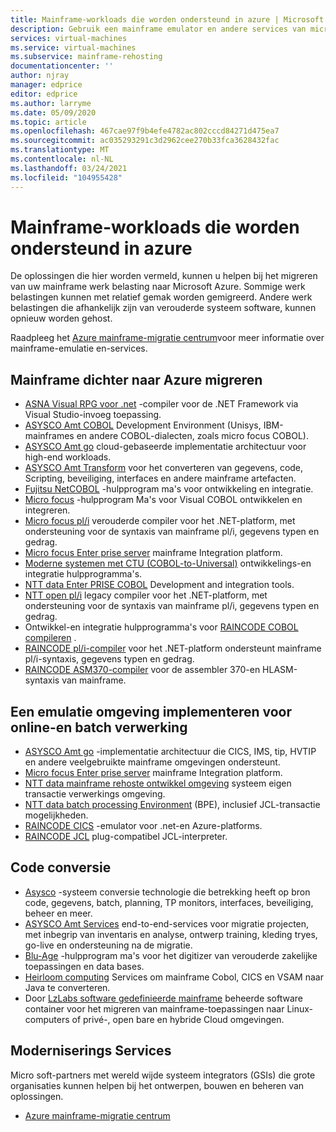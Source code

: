 ```yaml
---
title: Mainframe-workloads die worden ondersteund in azure | Microsoft Docs
description: Gebruik een mainframe emulator en andere services van micro soft-partners om uw mainframe-workloads, zoals IBM Z-systemen, opnieuw te hosten met behulp van Microsoft Azure.
services: virtual-machines
ms.service: virtual-machines
ms.subservice: mainframe-rehosting
documentationcenter: ''
author: njray
manager: edprice
editor: edprice
ms.author: larryme
ms.date: 05/09/2020
ms.topic: article
ms.openlocfilehash: 467cae97f9b4efe4782ac802cccd84271d475ea7
ms.sourcegitcommit: ac035293291c3d2962cee270b33fca3628432fac
ms.translationtype: MT
ms.contentlocale: nl-NL
ms.lasthandoff: 03/24/2021
ms.locfileid: "104955428"
---
```

# <a name="mainframe-workloads-supported-on-azure"></a>Mainframe-workloads die worden ondersteund in azure

De oplossingen die hier worden vermeld, kunnen u helpen bij het migreren van uw mainframe werk belasting naar Microsoft Azure. Sommige werk belastingen kunnen met relatief gemak worden gemigreerd. Andere werk belastingen die afhankelijk zijn van verouderde systeem software, kunnen opnieuw worden gehost. 

Raadpleeg het [Azure mainframe-migratie centrum](https://azure.microsoft.com/migration/mainframe/)voor meer informatie over mainframe-emulatie en-services.

## <a name="migrate-mainframe-closer-to-azure"></a>Mainframe dichter naar Azure migreren

- [ASNA Visual RPG voor .net](https://asna.com/us/products/visual-rpg) -compiler voor de .NET Framework via Visual Studio-invoeg toepassing.
- [ASYSCO Amt COBOL](https://www.asysco.com/cobol/) Development Environment (Unisys, IBM-mainframes en andere COBOL-dialecten, zoals micro focus COBOL).
- [ASYSCO Amt go](https://www.asysco.com/amt-go/) cloud-gebaseerde implementatie architectuur voor high-end workloads.
- [ASYSCO Amt Transform](https://www.asysco.com/amt-transform/) voor het converteren van gegevens, code, Scripting, beveiliging, interfaces en andere mainframe artefacten.
- [Fujitsu NetCOBOL](https://www.fujitsu.com/global/products/software/developer-tool/netcobol/) -hulpprogram ma's voor ontwikkeling en integratie.
- [Micro focus](https://www.microfocus.com/products/visual-cobol/) -hulpprogram Ma's voor Visual COBOL ontwikkelen en integreren.
- [Micro focus pl/i](https://www.microfocus.com/campaign/download/pli-modernization/) verouderde compiler voor het .NET-platform, met ondersteuning voor de syntaxis van mainframe pl/i, gegevens typen en gedrag.
- [Micro focus Enter prise server](https://www.microfocus.com/products/enterprise-suite/enterprise-server/) mainframe Integration platform.
- [Moderne systemen met CTU (COBOL-to-Universal)](https://modernsystems.com/automatic-cobol-to-java-conversion/) ontwikkelings-en integratie hulpprogramma's.
- [NTT data Enter PRISE COBOL](https://us.nttdata.com/en/digital/application-development-and-modernization) Development and integration tools.
- [NTT open pl/i](https://us.nttdata.com/en/digital/application-development-and-modernization) legacy compiler voor het .NET-platform, met ondersteuning voor de syntaxis van mainframe pl/i, gegevens typen en gedrag.
- Ontwikkel-en integratie hulpprogramma's voor [RAINCODE COBOL compileren](https://www.raincode.com/products/cobol/) .
- [RAINCODE pl/i-compiler](https://www.raincode.com/products/pli/) voor het .NET-platform ondersteunt mainframe pl/i-syntaxis, gegevens typen en gedrag.
- [RAINCODE ASM370-compiler](https://www.raincode.com/technical-landscape/asm370/) voor de assembler 370-en HLASM-syntaxis van mainframe.

## <a name="deploy-an-emulation-environment-for-online-and-batch-processing"></a>Een emulatie omgeving implementeren voor online-en batch verwerking

- [ASYSCO Amt go](https://www.asysco.com/amt-go/) -implementatie architectuur die CICS, IMS, tip, HVTIP en andere veelgebruikte mainframe omgevingen ondersteunt.
- [Micro focus Enter prise server](https://www.microfocus.com/products/enterprise-suite/enterprise-server/) mainframe Integration platform.
- [NTT data mainframe rehoste ontwikkel omgeving](https://us.nttdata.com/en/-/media/assets/white-paper/apps-mainframe-re-hosting-development-environment-whitepaper.pdf) systeem eigen transactie verwerkings omgeving.
- [NTT data batch processing Environment](https://us.nttdata.com/en/-/media/assets/white-paper/apps-mainframe-re-hosting-development-environment-whitepaper.pdf) (BPE), inclusief JCL-transactie mogelijkheden.
- [RAINCODE CICS](https://www.raincode.com/technical-landscape/cics/) -emulator voor .net-en Azure-platforms.
- [RAINCODE JCL](https://www.raincode.com/products/jcl/) plug-compatibel JCL-interpreter.

## <a name="code-conversion"></a>Code conversie

- [Asysco](https://www.asysco.com/azure-cloud/) -systeem conversie technologie die betrekking heeft op bron code, gegevens, batch, planning, TP monitors, interfaces, beveiliging, beheer en meer.
- [ASYSCO Amt Services](https://www.asysco.com/migration-services/) end-to-end-services voor migratie projecten, met inbegrip van inventaris en analyse, ontwerp training, kleding tryes, go-live en ondersteuning na de migratie.
- [Blu-Age](https://www.bluage.com/) -hulpprogram ma's voor het digitizer van verouderde zakelijke toepassingen en data bases.
- [Heirloom computing](https://www.heirloomcomputing.com/tag/convert-cobol-to-java/) Services om mainframe Cobol, CICS en VSAM naar Java te converteren.
- Door [LzLabs software gedefinieerde mainframe](https://www.lzlabs.com/) beheerde software container voor het migreren van mainframe-toepassingen naar Linux-computers of privé-, open bare en hybride Cloud omgevingen.

## <a name="modernization-services"></a>Moderniserings Services

Micro soft-partners met wereld wijde systeem integrators (GSIs) die grote organisaties kunnen helpen bij het ontwerpen, bouwen en beheren van oplossingen. 

- [Azure mainframe-migratie centrum](https://azure.microsoft.com/migration/mainframe/)

